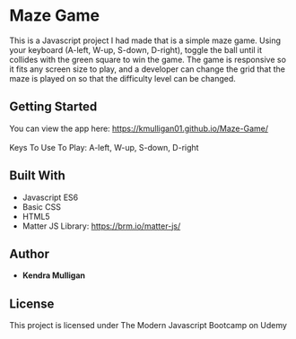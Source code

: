 # Maze Game

This is a Javascript project I had made that is a simple maze game. Using your keyboard (A-left, W-up, S-down, D-right), toggle the ball until it collides with the green square to win the game. The game is responsive so it fits any screen size to play, and a developer can change the grid that the maze is played on so that the difficulty level can be changed.

## Getting Started

You can view the app here: https://kmulligan01.github.io/Maze-Game/ <br> <br>
Keys To Use To Play:
A-left, W-up, S-down, D-right

## Built With

* Javascript ES6
* Basic CSS
* HTML5
* Matter JS Library: https://brm.io/matter-js/ 

## Author

* **Kendra Mulligan** 

## License

This project is licensed under The Modern Javascript Bootcamp on Udemy
